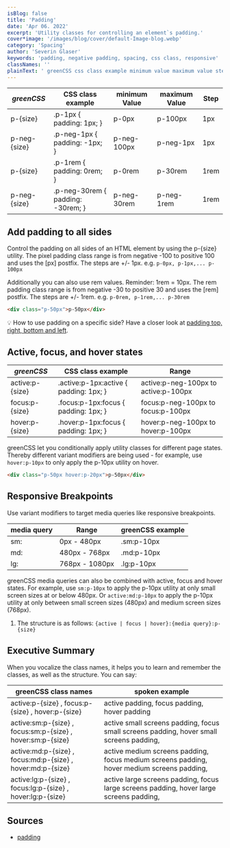 ```yaml
---
isBlog: false
title: 'Padding'
date: 'Apr 06. 2022'
excerpt: 'Utility classes for controlling an element`s padding.'
cover*image: '/images/blog/cover/default-Image-blog.webp'
category: 'Spacing'
author: 'Severin Glaser'
keywords: 'padding, negative padding, spacing, css class, responsive'
classNames: ''
plainText: ' greenCSS css class example minimum value maximum value step p size p-1px padding: 1px; p-0px p-100px 1px p-neg size p-neg-1px padding: -1px; p-neg-100px p-neg-1px 1px p size p-1rem padding: 0rem; p-0rem p-30rem 1rem p-neg size p-neg-30rem padding: -30rem; p-neg-30rem p-neg-1rem 1rem add padding to all sides control the padding on all sides of an html element by using the p size utility the pixel padding class range is from negative -100 to positive 100 and uses the px postfix the steps are + 1px e g `p-0px p-1px p-100px` additionally you can also use rem values reminder: 1rem = 10px the rem padding class range is from negative -30 to positive 30 and uses the rem postfix the steps are + 1rem e g `p-0rem p-1rem p-30rem`  💡 how to use padding on a specific side? have a closer look at padding top right bottom and left docs spacing-padding-side active focus and hover states greenCSS css class example range active:p size active :p-1px:active padding: 1px; active:p-neg-100px to active:p-100px focus:p size focus :p-1px:focus padding: 1px; focus:p-neg-100px to focus:p-100px hover:p size hover :p-1px:focus padding: 1px; hover:p-neg-100px to hover:p-100px greenCSS let you conditionally apply utility classes for different page states thereby different variant modifiers are being used for example use `hover:p-10px` to only apply the p-10px utility on hover  responsive breakpoints use variant modifiers to target media queries like responsive breakpoints media query range greenCSS example sm: 0px 480px sm:p-10px md: 480px 768px md:p-10px lg: 768px 1080px lg:p-10px greenCSS media queries can also be combined with active focus and hover states for example use `sm:p-10px` to apply the p-10px utility at only small screen sizes at or below 480px or `active:md:p-10px` to apply the p-10px utility at only between small screen sizes 480px and medium screen sizes 768px 1 the structure is as follows: ` active focus hover : media query :p size ` executive summary when you vocalize the class names it helps you to learn and remember the classes as well as the structure you can say: greenCSS class names spoken example active:p size focus:p size hover:p size active padding focus padding hover padding active:sm:p size focus:sm:p size hover:sm:p size active small screens padding focus small screens padding hover small screens padding active:md:p size focus:md:p size hover:md:p size active medium screens padding focus medium screens padding hover medium screens padding active:lg:p size focus:lg:p size hover:lg:p size active large screens padding focus large screens padding hover large screens padding sources padding https: developer mozilla org en-us docs web css padding '
---
```


| _greenCSS_    | CSS class example                 | minimum Value | maximum Value | Step |
| ------------ | --------------------------------- | ------------- | ------------- | ---- |
| p-{size}     | .p-1px { padding: 1px; }          | p-0px         | p-100px       | 1px  |
| p-neg-{size} | .p-neg-1px { padding: -1px; }     | p-neg-100px   | p-neg-1px     | 1px  |
| p-{size}     | .p-1rem { padding: 0rem; }        | p-0rem        | p-30rem       | 1rem |
| p-neg-{size} | .p-neg-30rem { padding: -30rem; } | p-neg-30rem   | p-neg-1rem    | 1rem |

## Add padding to all sides

Control the padding on all sides of an HTML element by using the p-{size} utility. The pixel padding class range is from negative -100 to positive 100 and uses the [px] postfix. The steps are +/- 1px. e.g. `p-0px, p-1px,... p-100px`

Additionally you can also use rem values. Reminder: 1rem = 10px. The rem padding class range is from negative -30 to positive 30 and uses the [rem] postfix. The steps are +/- 1rem. e.g. `p-0rem, p-1rem,... p-30rem`

```html
<div class="p-50px">p-50px</div>
```

💡 How to use padding on a specific side? Have a closer look at [padding top, right, bottom and left](/docs/spacing-padding-side).

## Active, focus, and hover states

| _greenCSS_       | CSS class example                       | Range                                |
| --------------- | --------------------------------------- | ------------------------------------ |
| active:p-{size} | .active\:p-1px:active { padding: 1px; } | active:p-neg-100px to active:p-100px |
| focus:p-{size}  | .focus\:p-1px:focus { padding: 1px; }   | focus:p-neg-100px to focus:p-100px   |
| hover:p-{size}  | .hover\:p-1px:focus { padding: 1px; }   | hover:p-neg-100px to hover:p-100px   |

greenCSS let you conditionally apply utility classes for different page states. Thereby different variant modifiers are being used - for example, use `hover:p-10px` to only apply the p-10px utility on hover.

```html
<div class="p-50px hover:p-20px">p-50px</div>
```

## Responsive Breakpoints

Use variant modifiers to target media queries like responsive breakpoints.

| media query | Range          | greenCSS example |
| ----------- | -------------- | --------------- |
| sm:         | 0px - 480px    | .sm:p-10px      |
| md:         | 480px - 768px  | .md:p-10px      |
| lg:         | 768px - 1080px | .lg:p-10px      |

greenCSS media queries can also be combined with active, focus and hover states. For example, use `sm:p-10px` to apply the p-10px utility at only small screen sizes at or below 480px. Or `active:md:p-10px` to apply the p-10px utility at only between small screen sizes (480px) and medium screen sizes (768px).

1. The structure is as follows: `{active | focus | hover}:{media query}:p-{size}`

## Executive Summary

When you vocalize the class names, it helps you to learn and remember the classes, as well as the structure. You can say:

| greenCSS class names                                        | spoken example                                                                             |
| ---------------------------------------------------------- | ------------------------------------------------------------------------------------------ |
| active:p-{size} , focus:p-{size} , hover:p-{size}          | active padding, focus padding, hover padding                                               |
| active:sm:p-{size} , focus:sm:p-{size} , hover:sm:p-{size} | active small screens padding, focus small screens padding, hover small screens padding,    |
| active:md:p-{size} , focus:md:p-{size} , hover:md:p-{size} | active medium screens padding, focus medium screens padding, hover medium screens padding, |
| active:lg:p-{size} , focus:lg:p-{size} , hover:lg:p-{size} | active large screens padding, focus large screens padding, hover large screens padding,    |

## Sources

- [padding](https://developer.mozilla.org/en-US/docs/Web/CSS/padding)
